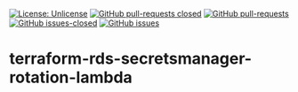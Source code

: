 [![License: Unlicense](https://img.shields.io/badge/license-Unlicense-white.svg)](https://choosealicense.com/licenses/unlicense/) [![GitHub pull-requests closed](https://img.shields.io/github/issues-pr-closed/kunduso/rds-secretsmanager-rotation-lambda-terraform)](https://GitHub.com/kunduso/rds-secretsmanager-rotation-lambda-terraform/pull/) [![GitHub pull-requests](https://img.shields.io/github/issues-pr/kunduso/rds-secretsmanager-rotation-lambda-terraform)](https://GitHub.com/kunduso/rds-secretsmanager-rotation-lambda-terraform/pull/) 
[![GitHub issues-closed](https://img.shields.io/github/issues-closed/kunduso/rds-secretsmanager-rotation-lambda-terraform)](https://github.com/kunduso/rds-secretsmanager-rotation-lambda-terraform/issues?q=is%3Aissue+is%3Aclosed) [![GitHub issues](https://img.shields.io/github/issues/kunduso/rds-secretsmanager-rotation-lambda-terraform)](https://GitHub.com/kunduso/rds-secretsmanager-rotation-lambda-terraform/issues/)
# terraform-rds-secretsmanager-rotation-lambda